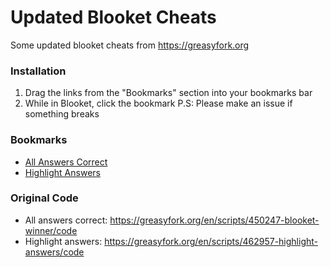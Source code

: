 # Updated Blooket Cheats
Some updated blooket cheats from https://greasyfork.org

### Installation
1. Drag the links from the "Bookmarks" section into your bookmarks bar
2. While in Blooket, click the bookmark
P.S: Please make an issue if something breaks

### Bookmarks
- [All Answers Correct](/file.js)
- [Highlight Answers](/file.js)

### Original Code
- All answers correct: https://greasyfork.org/en/scripts/450247-blooket-winner/code
- Highlight answers: https://greasyfork.org/en/scripts/462957-highlight-answers/code
